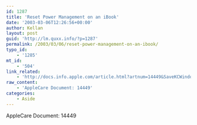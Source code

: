 ```yaml
---
id: 1287
title: 'Reset Power Management on an iBook'
date: '2003-03-06T12:26:56+00:00'
author: Kellan
layout: post
guid: 'http://lm.quxx.info/?p=1287'
permalink: /2003/03/06/reset-power-management-on-an-ibook/
typo_id:
    - '1285'
mt_id:
    - '504'
link_related:
    - 'http://docs.info.apple.com/article.html?artnum=14449&SaveKCWindowURL=http%3A%2F%2Fkbase.info.apple.com%2Fcgi-bin%2FWebObjects%2Fkbase.woa%2Fwa%2FSaveKCToHomePage&searchMode=Expert&kbhost=kbase.info.apple.com&showButton=false&randomValue=100&showSurvey=fal'
raw_content:
    - 'AppleCare Document: 14449'
categories:
    - Aside
---
```


AppleCare Document: 14449